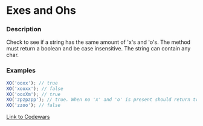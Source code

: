 # Exes and Ohs 

### Description

Check to see if a string has the same amount of 'x's and 'o's. The method must return a boolean and be case insensitive. The string can contain any char.

### Examples

```javascript
XO('ooxx'); // true
XO('xooxx'); // false
XO('ooxXm'); // true
XO('zpzpzpp'); // true. When no 'x' and 'o' is present should return true
XO('zzoo'); // false
```

[Link to Codewars](https://www.codewars.com/kata/exes-and-ohs)